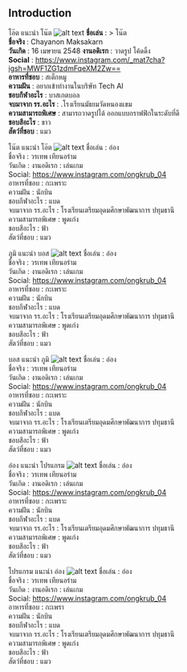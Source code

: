 
## Introduction
โอ๊ต แนะนำ โน๊ต ![alt text](...)
**ชื่อเล่น** : > โน๊ต <br />
**ชื่อจริง** : Chayanon Maksakarn  <br />
**วันเกิด** : 16 เมษายน 2548
**งานอดิเรก** : วาดรูป โค้ดดิ้ง <br />
**Social** : https://www.instagram.com/_mat7cha?igsh=MWF1ZG1zdmFqeXM2Zw== <br />
**อาหารที่ชอบ** : สเต็กหมู <br />
**ความฝัน** : อยากเข้าทำงานในบริษัท Tech AI <br />
**ชอบกีฬาอะไร** : บาสเกตบอล <br />
**จบมาจาก รร.อะไร** : .โรงเรียนมัธยมวัดหนองแขม <br />
**ความสามารถพิเศษ** : สามารถวาดรูปได้ ออกแบบกราฟฟิกในระดับที่ดี <br />
**ชอบสีอะไร** : ขาว <br />
**สัตว์ที่ชอบ** : แมว <br />

โน๊ต แนะนำ โอ๊ต ![alt text](...)
ชื่อเล่น : อ๋อง <br />
ชื่อจริง : วรเทพ เทียนอร่าม <br />
วันเกิด :
งานอดิเรก : เล่นเกม <br />
Social: https://www.instagram.com/ongkrub_04 <br />
อาหารที่ชอบ : กะเพราะ <br />
ความฝัน : นักบิน <br />
ชอบกีฬาอะไร : แบด <br />
จบมาจาก รร.อะไร : โรงเรียนเตรียมอุดมศึกษาพัฒนาการ ปทุมธานี <br />
ความสามารถพิเศษ : พูดเก่ง <br />
ชอบสีอะไร : ฟ้า <br />
สัตว์ที่ชอบ : แมว <br />

ภูมิ แนะนำ บอส ![alt text](...)
ชื่อเล่น : อ๋อง <br />
ชื่อจริง : วรเทพ เทียนอร่าม <br />
วันเกิด :
งานอดิเรก : เล่นเกม <br />
Social: https://www.instagram.com/ongkrub_04 <br />
อาหารที่ชอบ : กะเพราะ <br />
ความฝัน : นักบิน <br />
ชอบกีฬาอะไร : แบด <br />
จบมาจาก รร.อะไร : โรงเรียนเตรียมอุดมศึกษาพัฒนาการ ปทุมธานี <br />
ความสามารถพิเศษ : พูดเก่ง <br />
ชอบสีอะไร : ฟ้า <br />
สัตว์ที่ชอบ : แมว <br />

บอส แนะนำ ภูมิ ![alt text](...)
ชื่อเล่น : อ๋อง <br />
ชื่อจริง : วรเทพ เทียนอร่าม <br />
วันเกิด :
งานอดิเรก : เล่นเกม <br />
Social: https://www.instagram.com/ongkrub_04 <br />
อาหารที่ชอบ : กะเพราะ <br />
ความฝัน : นักบิน <br />
ชอบกีฬาอะไร : แบด <br />
จบมาจาก รร.อะไร : โรงเรียนเตรียมอุดมศึกษาพัฒนาการ ปทุมธานี <br />
ความสามารถพิเศษ : พูดเก่ง <br />
ชอบสีอะไร : ฟ้า <br />
สัตว์ที่ชอบ : แมว <br />

อ๋อง แนะนำ โปรแกรม ![alt text](...)
ชื่อเล่น : อ๋อง <br />
ชื่อจริง : วรเทพ เทียนอร่าม <br />
วันเกิด :
งานอดิเรก : เล่นเกม <br />
Social: https://www.instagram.com/ongkrub_04 <br />
อาหารที่ชอบ : กะเพราะ <br />
ความฝัน : นักบิน <br />
ชอบกีฬาอะไร : แบด <br />
จบมาจาก รร.อะไร : โรงเรียนเตรียมอุดมศึกษาพัฒนาการ ปทุมธานี <br />
ความสามารถพิเศษ : พูดเก่ง <br />
ชอบสีอะไร : ฟ้า <br />
สัตว์ที่ชอบ : แมว <br />

โปรแกรม แนะนำ อ๋อง ![alt text](https://github.com/NAIOATz/INT100-G6-suanmaiton/blob/main/IMG/Ong.jpg?raw=true)
ชื่อเล่น : อ๋อง <br />
ชื่อจริง : วรเทพ เทียนอร่าม <br />
วันเกิด :
งานอดิเรก : เล่นเกม <br />
Social: https://www.instagram.com/ongkrub_04 <br />
อาหารที่ชอบ : กะเพรา <br />
ความฝัน : นักบิน <br />
ชอบกีฬาอะไร : แบด <br />
จบมาจาก รร.อะไร : โรงเรียนเตรียมอุดมศึกษาพัฒนาการ ปทุมธานี <br />
ความสามารถพิเศษ : พูดเก่ง <br />
ชอบสีอะไร : ฟ้า <br />
สัตว์ที่ชอบ : แมว <br />

